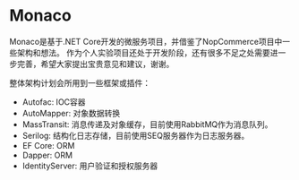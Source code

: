 # Monaco
Monaco是基于.NET Core开发的微服务项目，并借鉴了NopCommerce项目中一些架构和想法。
作为个人实验项目还处于开发阶段，还有很多不足之处需要进一步完善，希望大家提出宝贵意见和建议，谢谢。

整体架构计划会所用到一些框架或插件：
* Autofac: IOC容器
* AutoMapper: 对象数据转换
* MassTransit: 消息传递及对象缓存，目前使用RabbitMQ作为消息队列。
* Serilog: 结构化日志存储，目前使用SEQ服务器作为日志服务器。
* EF Core: ORM
* Dapper: ORM
* IdentityServer: 用户验证和授权服务器
